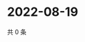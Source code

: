 # 2022-08-19

共 0 条

<!-- BEGIN WEIBO -->
<!-- 最后更新时间 Fri Aug 19 2022 14:23:34 GMT+0800 (China Standard Time) -->

<!-- END WEIBO -->
